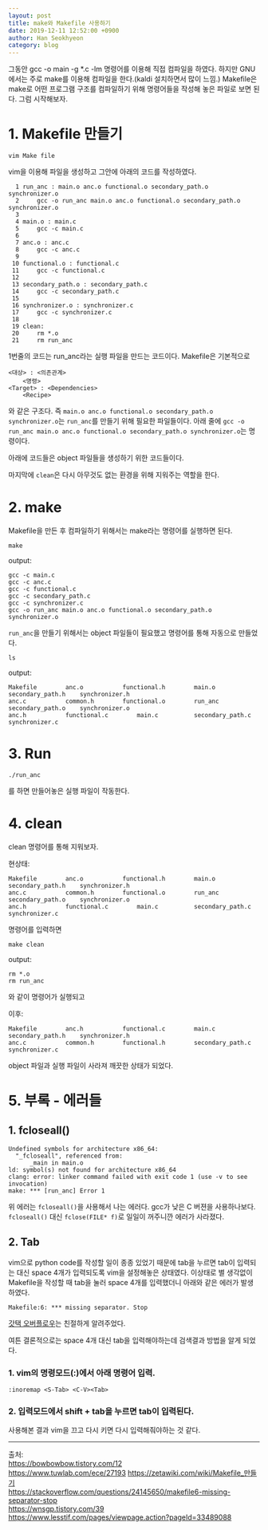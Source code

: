 ```yaml
---
layout: post
title: make와 Makefile 사용하기
date: 2019-12-11 12:52:00 +0900
author: Han Seokhyeon
category: blog
---
```


그동안 gcc -o main -g *.c -lm 명령어를 이용해 직접 컴파일을 하였다. 하지만 GNU에서는 주로 make를 이용해 컴파일을 한다.(kaldi 설치하면서 많이 느낌.) Makefile은 make로 어떤 프로그램 구조를 컴파일하기 위해 명령어들을 작성해 놓은 파일로 보면 된다. 그럼 시작해보자.

# 1. Makefile 만들기

```
vim Make file
```
vim을 이용해 파일을 생성하고 그안에 아래의 코드를 작성하였다.

```
  1 run_anc : main.o anc.o functional.o secondary_path.o synchronizer.o
  2     gcc -o run_anc main.o anc.o functional.o secondary_path.o synchronizer.o
  3 
  4 main.o : main.c
  5     gcc -c main.c
  6 
  7 anc.o : anc.c
  8     gcc -c anc.c
  9 
 10 functional.o : functional.c
 11     gcc -c functional.c
 12 
 13 secondary_path.o : secondary_path.c
 14     gcc -c secondary_path.c
 15 
 16 synchronizer.o : synchronizer.c
 17     gcc -c synchronizer.c
 18 
 19 clean:
 20     rm *.o
 21     rm run_anc 
```

1번줄의 코드는 run_anc라는 실행 파일을 만드는 코드이다. Makefile은 기본적으로
```
<대상> : <의존관계>
    <명령>
<Target> : <Dependencies>
    <Recipe>
```
와 같은 구조다. 즉 `main.o anc.o functional.o secondary_path.o synchronizer.o`는 `run_anc`를 만들기 위해 필요한 파일들이다. 아래 줄에 `gcc -o run_anc main.o anc.o functional.o secondary_path.o synchronizer.o`는 명령이다.

아래에 코드들은 object 파일들을 생성하기 위한 코드들이다.

마지막에 `clean`은 다시 아무것도 없는 환경을 위해 지워주는 역할을 한다.

# 2. make

Makefile을 만든 후 컴파일하기 위해서는 make라는 명령어를 실행하면 된다.
```
make
```
output:
```
gcc -c main.c
gcc -c anc.c
gcc -c functional.c
gcc -c secondary_path.c
gcc -c synchronizer.c
gcc -o run_anc main.o anc.o functional.o secondary_path.o synchronizer.o
```
`run_anc`을 만들기 위해서는 object 파일들이 필요했고 명령어를 통해 자동으로 만들었다.

```
ls
```
output:
```
Makefile		anc.o			functional.h		main.o			secondary_path.h	synchronizer.h
anc.c			common.h		functional.o		run_anc			secondary_path.o	synchronizer.o
anc.h			functional.c		main.c			secondary_path.c	synchronizer.c
```

# 3. Run

```
./run_anc
```
를 하면 만들어놓은 실행 파일이 작동한다.

# 4. clean

clean 명령어를 통해 지워보자.

현상태:
```
Makefile		anc.o			functional.h		main.o			secondary_path.h	synchronizer.h
anc.c			common.h		functional.o		run_anc			secondary_path.o	synchronizer.o
anc.h			functional.c		main.c			secondary_path.c	synchronizer.c
```
명령어를 입력하면
```
make clean
```
output:
```
rm *.o
rm run_anc 
```
와 같이 명령어가 실행되고

이후:
```
Makefile		anc.h			functional.c		main.c			secondary_path.h	synchronizer.h
anc.c			common.h		functional.h		secondary_path.c	synchronizer.c
```

object 파일과 실행 파일이 사라져 깨끗한 상태가 되었다.

# 5. 부록 - 에러들

## 1. fcloseall()
```
Undefined symbols for architecture x86_64:
  "_fcloseall", referenced from:
      _main in main.o
ld: symbol(s) not found for architecture x86_64
clang: error: linker command failed with exit code 1 (use -v to see invocation)
make: *** [run_anc] Error 1
```
위 에러는 `fcloseall()`을 사용해서 나는 에러다. gcc가 낮은 C 버젼을 사용하나보다. `fcloseall()` 대신 `fclose(FILE* f)`로 일일이 꺼주니깐 에러가 사라졌다.


## 2. Tab

vim으로 python code를 작성할 일이 종종 있었기 때문에 tab을 누르면 tab이 입력되는 대신 space 4개가 입력되도록 vim을 설정해놓은 상태였다. 이상태로 별 생각없이 Makefile을 작성할 때 tab을 눌러 space 4개를 입력했더니 아래와 같은 에러가 발생하였다.
```
Makefile:6: *** missing separator. Stop
```
[갓택 오버플로우](https://stackoverflow.com/questions/24145650/makefile6-missing-separator-stop)는 친절하게 알려주었다.

여튼 결론적으로는 space 4개 대신 tab을 입력해야하는데 검색결과 방법을 알게 되었다.

### 1. vim의 명령모드(:)에서 아래 명령어 입력.
```
:inoremap <S-Tab> <C-V><Tab>
```
### 2. 입력모드에서 shift + tab을 누르면 tab이 입력된다.

사용해본 결과 vim을 끄고 다시 키면 다시 입력해줘야하는 것 같다.

---
출처:  
<https://bowbowbow.tistory.com/12>  
<https://www.tuwlab.com/ece/27193>
<https://zetawiki.com/wiki/Makefile_만들기>  
<https://stackoverflow.com/questions/24145650/makefile6-missing-separator-stop>  
<https://wnsgp.tistory.com/39>  
<https://www.lesstif.com/pages/viewpage.action?pageId=33489088>  
